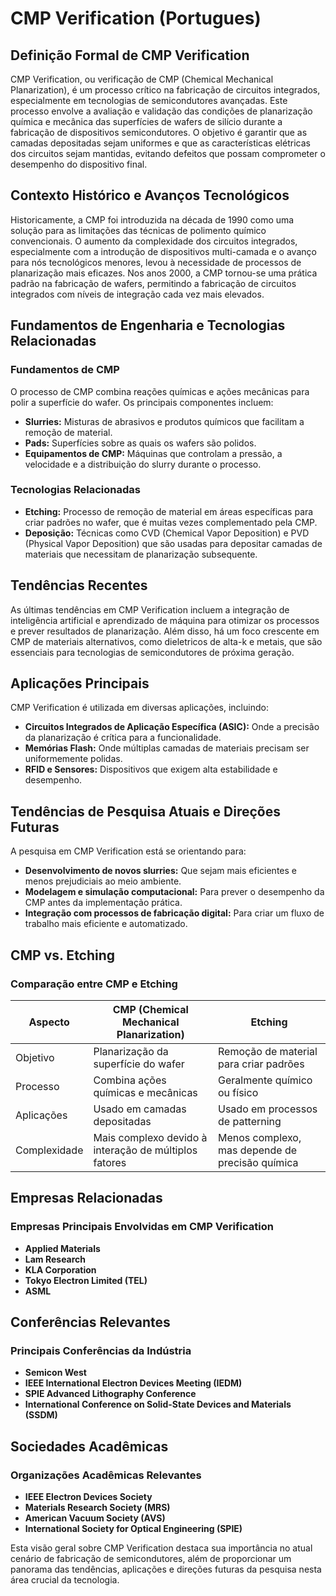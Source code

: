 # CMP Verification (Portugues)

## Definição Formal de CMP Verification

CMP Verification, ou verificação de CMP (Chemical Mechanical Planarization), é um processo crítico na fabricação de circuitos integrados, especialmente em tecnologias de semicondutores avançadas. Este processo envolve a avaliação e validação das condições de planarização química e mecânica das superfícies de wafers de silício durante a fabricação de dispositivos semicondutores. O objetivo é garantir que as camadas depositadas sejam uniformes e que as características elétricas dos circuitos sejam mantidas, evitando defeitos que possam comprometer o desempenho do dispositivo final.

## Contexto Histórico e Avanços Tecnológicos

Historicamente, a CMP foi introduzida na década de 1990 como uma solução para as limitações das técnicas de polimento químico convencionais. O aumento da complexidade dos circuitos integrados, especialmente com a introdução de dispositivos multi-camada e o avanço para nós tecnológicos menores, levou à necessidade de processos de planarização mais eficazes. Nos anos 2000, a CMP tornou-se uma prática padrão na fabricação de wafers, permitindo a fabricação de circuitos integrados com níveis de integração cada vez mais elevados.

## Fundamentos de Engenharia e Tecnologias Relacionadas

### Fundamentos de CMP

O processo de CMP combina reações químicas e ações mecânicas para polir a superfície do wafer. Os principais componentes incluem:

- **Slurries:** Misturas de abrasivos e produtos químicos que facilitam a remoção de material.
- **Pads:** Superfícies sobre as quais os wafers são polidos.
- **Equipamentos de CMP:** Máquinas que controlam a pressão, a velocidade e a distribuição do slurry durante o processo.

### Tecnologias Relacionadas

- **Etching:** Processo de remoção de material em áreas específicas para criar padrões no wafer, que é muitas vezes complementado pela CMP.
- **Deposição:** Técnicas como CVD (Chemical Vapor Deposition) e PVD (Physical Vapor Deposition) que são usadas para depositar camadas de materiais que necessitam de planarização subsequente.

## Tendências Recentes

As últimas tendências em CMP Verification incluem a integração de inteligência artificial e aprendizado de máquina para otimizar os processos e prever resultados de planarização. Além disso, há um foco crescente em CMP de materiais alternativos, como dieletricos de alta-k e metais, que são essenciais para tecnologias de semicondutores de próxima geração.

## Aplicações Principais

CMP Verification é utilizada em diversas aplicações, incluindo:

- **Circuitos Integrados de Aplicação Específica (ASIC):** Onde a precisão da planarização é crítica para a funcionalidade.
- **Memórias Flash:** Onde múltiplas camadas de materiais precisam ser uniformemente polidas.
- **RFID e Sensores:** Dispositivos que exigem alta estabilidade e desempenho.

## Tendências de Pesquisa Atuais e Direções Futuras

A pesquisa em CMP Verification está se orientando para:

- **Desenvolvimento de novos slurries:** Que sejam mais eficientes e menos prejudiciais ao meio ambiente.
- **Modelagem e simulação computacional:** Para prever o desempenho da CMP antes da implementação prática.
- **Integração com processos de fabricação digital:** Para criar um fluxo de trabalho mais eficiente e automatizado.

## CMP vs. Etching

### Comparação entre CMP e Etching

| Aspecto          | CMP (Chemical Mechanical Planarization) | Etching |
|------------------|----------------------------------------|---------|
| Objetivo         | Planarização da superfície do wafer    | Remoção de material para criar padrões |
| Processo         | Combina ações químicas e mecânicas     | Geralmente químico ou físico          |
| Aplicações       | Usado em camadas depositadas           | Usado em processos de patterning      |
| Complexidade     | Mais complexo devido à interação de múltiplos fatores | Menos complexo, mas depende de precisão química |

## Empresas Relacionadas

### Empresas Principais Envolvidas em CMP Verification

- **Applied Materials**
- **Lam Research**
- **KLA Corporation**
- **Tokyo Electron Limited (TEL)**
- **ASML**

## Conferências Relevantes

### Principais Conferências da Indústria

- **Semicon West**
- **IEEE International Electron Devices Meeting (IEDM)**
- **SPIE Advanced Lithography Conference**
- **International Conference on Solid-State Devices and Materials (SSDM)**

## Sociedades Acadêmicas

### Organizações Acadêmicas Relevantes

- **IEEE Electron Devices Society**
- **Materials Research Society (MRS)**
- **American Vacuum Society (AVS)**
- **International Society for Optical Engineering (SPIE)**

Esta visão geral sobre CMP Verification destaca sua importância no atual cenário de fabricação de semicondutores, além de proporcionar um panorama das tendências, aplicações e direções futuras da pesquisa nesta área crucial da tecnologia.